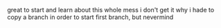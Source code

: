 great to start and learn about this whole mess
i don't get it why i hade to copy a branch in order to start first branch, but nevermind
